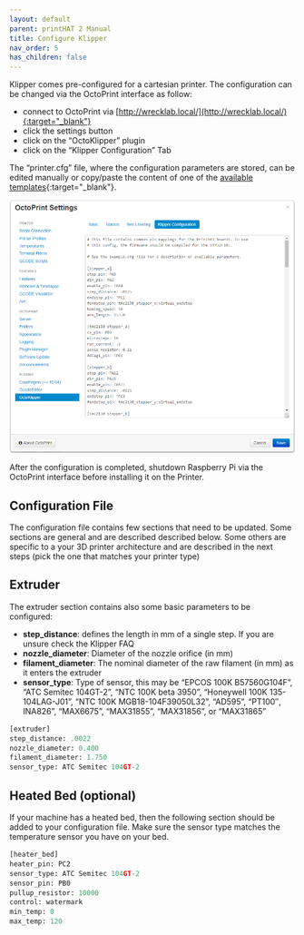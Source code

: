 ```yaml
---
layout: default
parent: printHAT 2 Manual
title: Configure Klipper
nav_order: 5
has_children: false
---
```


Klipper comes pre-configured for a cartesian printer. The configuration can be changed via the OctoPrint interface as follow:

- connect to OctoPrint via [http://wrecklab.local/](http://wrecklab.local/){:target="_blank"}
- click the settings button
- click on the “OctoKlipper” plugin
- click on the “Klipper Configuration” Tab

The “printer.cfg” file, where the configuration parameters are stored, can be edited manually or copy/paste the content of one of the [available templates](https://github.com/wreck-lab/printHAT/tree/master/config){:target="_blank"}.

![klipper-config](../assets/img/klipper-settings.png)

After the configuration is completed, shutdown Raspberry Pi via the OctoPrint interface before installing it on the Printer.

## Configuration File
The configuration file contains few sections that need to be updated. Some sections are general and are described described below.
Some others are specific to a your 3D printer architecture and are described in the next steps (pick the one that matches your printer type)

## Extruder
The extruder section contains also some basic parameters to be configured:

- **step_distance**: defines the length in mm of a single step. If you are unsure check the Klipper FAQ
- **nozzle_diameter**: Diameter of the nozzle orifice (in mm)
- **filament_diameter**: The nominal diameter of the raw filament (in mm) as it enters the extruder
- **sensor_type**: Type of sensor, this may be “EPCOS 100K B57560G104F”, “ATC Semitec 104GT-2”, “NTC 100K beta 3950”, “Honeywell 100K 135-104LAG-J01”, “NTC 100K MGB18-104F39050L32”, “AD595”, “PT100″, INA826”, “MAX6675”, “MAX31855”, “MAX31856”, or “MAX31865”

```py
[extruder]
step_distance: .0022
nozzle_diameter: 0.400
filament_diameter: 1.750
sensor_type: ATC Semitec 104GT-2
```

## Heated Bed (optional)
 If your machine has a heated bed, then the following section should be added to your configuration file. Make sure the sensor type matches the temperature sensor you have on your bed.

``` py
[heater_bed]
heater_pin: PC2
sensor_type: ATC Semitec 104GT-2
sensor_pin: PB0
pullup_resistor: 10000
control: watermark
min_temp: 0
max_temp: 120
```
